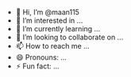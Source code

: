 - 👋 Hi, I’m @maan115
- 👀 I’m interested in ...
- 🌱 I’m currently learning ...
- 💞️ I’m looking to collaborate on ...
- 📫 How to reach me ...
- 😄 Pronouns: ...
- ⚡ Fun fact: ...

<!---
maan115/maan115 is a ✨ special ✨ repository because its `README.md` (this file) appears on your GitHub profile.
You can click the Preview link to take a look at your changes.
---

In a small town, a group of friends decided to explore an abandoned house rumored to be haunted. As they entered, they felt an unsettling chill and noticed the walls lined with old photographs of a smiling family. Intrigued, they ventured upstairs, where a faint whisper beckoned them to a locked door.

Curiosity got the better of them, and they forced it open. Inside, the air turned icy, and they saw the ghostly figure of the mother from the photographs. “Help us,” she whispered, her eyes filled with sorrow. “We can’t leave.”

Suddenly, the door slammed shut behind them, and the whispers grew louder, echoing the family’s cries for help. They realized too late: they weren’t just visitors; they were the next victims of the house’s dark past.
